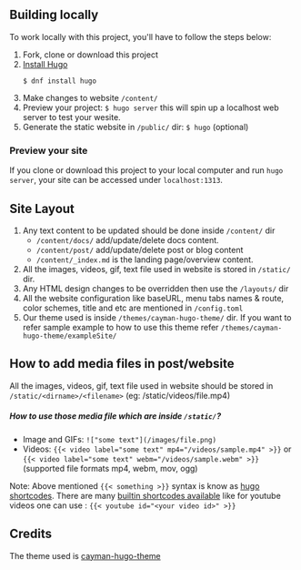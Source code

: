 ## Building locally
To work locally with this project, you'll have to follow the steps below:

1. Fork, clone or download this project
2. [Install Hugo](https://gohugo.io/getting-started/installing/) 
    ```
    $ dnf install hugo
    ```
3. Make changes to website `/content/`
4. Preview your project: `$ hugo server`
this will spin up a localhost web server to test your wesite. 
5. Generate the static website in `/public/` dir: 
    `$ hugo` (optional)

### Preview your site

If you clone or download this project to your local computer and run `hugo server`,
your site can be accessed under `localhost:1313`.

## Site Layout
1. Any text content to be updated should be done inside `/content/` dir
    * `/content/docs/` add/update/delete docs content.
    * `/content/post/` add/update/delete post or blog content
    * `/content/_index.md` is the landing page/overview content.
2. All the images, videos, gif, text file used in website is stored in `/static/` dir. 
3. Any HTML design changes to be overridden then use the `/layouts/` dir
4. All the website configuration like baseURL, menu tabs names & route, color schemes, title and etc are mentioned in `/config.toml`
5. Our theme used is inside `/themes/cayman-hugo-theme/` dir. If you want to refer sample example to how to use this theme refer `/themes/cayman-hugo-theme/exampleSite/`

## How to add media files in post/website
All the images, videos, gif, text file used in website should be stored in `/static/<dirname>/<filename>` (eg: /static/videos/file.mp4)
##### How to use those media file which are inside `/static/`?
- Image and GIFs: `!["some text"](/images/file.png)`
- Videos: `{{< video label="some text" mp4="/videos/sample.mp4" >}}` or `{{< video label="some text" webm="/videos/sample.webm" >}}`  (supported file formats mp4, webm, mov, ogg)

Note: Above mentioned `{{< something >}}` syntax is know as [hugo shortcodes](https://gohugo.io/content-management/shortcodes/). 
There are many [builtin shortcodes available](https://gohugo.io/content-management/shortcodes/#use-hugos-built-in-shortcodes)  like for youtube videos one can use : `{{< youtube id="<your video id>" >}}`

## Credits
The theme used is [cayman-hugo-theme](https://themes.gohugo.io/themes/cayman-hugo-theme)
